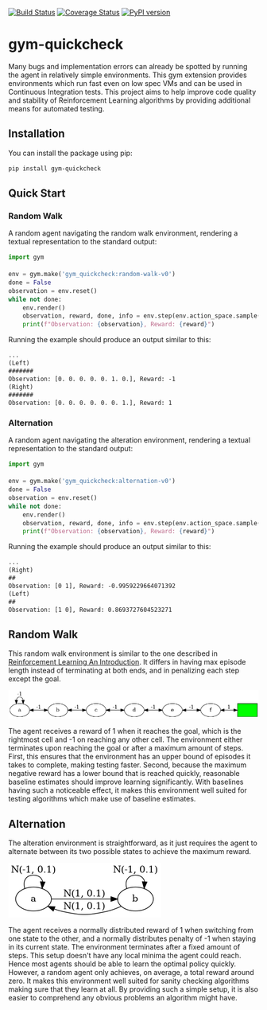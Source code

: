 [![Build Status](https://travis-ci.org/SwamyDev/gym-quickcheck.svg?branch=master)](https://travis-ci.org/SwamyDev/gym-quickcheck) [![Coverage Status](https://coveralls.io/repos/github/SwamyDev/gym-quickcheck/badge.svg?branch=master)](https://coveralls.io/github/SwamyDev/gym-quickcheck?branch=master) [![PyPI version](https://badge.fury.io/py/gym-quickcheck.svg)](https://badge.fury.io/py/gym-quickcheck)

# gym-quickcheck
Many bugs and implementation errors can already be spotted by running the agent in relatively simple environments. This gym extension provides environments which run fast even on low spec VMs and can be used in Continuous Integration tests. This project aims to help improve code quality and stability of Reinforcement Learning algorithms by providing additional means for automated testing.

## Installation
You can install the package using pip:
```bash
pip install gym-quickcheck
```

## Quick Start

### Random Walk
A random agent navigating the random walk environment, rendering a textual representation to the standard output:

[embedmd]:# (examples/random_walk.py python)
```python
import gym

env = gym.make('gym_quickcheck:random-walk-v0')
done = False
observation = env.reset()
while not done:
    env.render()
    observation, reward, done, info = env.step(env.action_space.sample())
    print(f"Observation: {observation}, Reward: {reward}")
```

Running the example should produce an output similar to this:
```
...
(Left)
#######
Observation: [0. 0. 0. 0. 0. 1. 0.], Reward: -1
(Right)
#######
Observation: [0. 0. 0. 0. 0. 0. 1.], Reward: 1
```

### Alternation
A random agent navigating the alteration environment, rendering a textual representation to the standard output:

[embedmd]:# (examples/alternation.py python)
```python
import gym

env = gym.make('gym_quickcheck:alternation-v0')
done = False
observation = env.reset()
while not done:
    env.render()
    observation, reward, done, info = env.step(env.action_space.sample())
    print(f"Observation: {observation}, Reward: {reward}")
```

Running the example should produce an output similar to this:
```
...
(Right)
##
Observation: [0 1], Reward: -0.9959229664071392
(Left)
##
Observation: [1 0], Reward: 0.8693727604523271
```

## Random Walk
This random walk environment is similar to the one described in [Reinforcement Learning An Introduction](http://incompleteideas.net/book/the-book-2nd.html). It differs in having max episode length instead of terminating at both ends, and in penalizing each step except the goal.

![random walk graph](assets/random-walk.png)

The agent receives a reward of 1 when it reaches the goal, which is the rightmost cell and -1 on reaching any other cell. The environment either terminates upon reaching the goal or after a maximum amount of steps. First, this ensures that the environment has an upper bound of episodes it takes to complete, making testing faster. Second, because the maximum negative reward has a lower bound that is reached quickly, reasonable baseline estimates should improve learning significantly. With baselines having such a noticeable effect, it makes this environment well suited for testing algorithms which make use of baseline estimates. 

## Alternation
The alteration environment is straightforward, as it just requires the agent to alternate between its two possible states to achieve the maximum reward.

![alteration graph](assets/alteration.png)

The agent receives a normally distributed reward of 1 when switching from one state to the other, and a normally distributes penalty of -1 when staying in its current state. The environment terminates after a fixed amount of steps. This setup doesn't have any local minima the agent could reach. Hence most agents should be able to learn the optimal policy quickly. However, a random agent only achieves, on average, a total reward around zero. It makes this environment well suited for sanity checking algorithms making sure that they learn at all. By providing such a simple setup, it is also easier to comprehend any obvious problems an algorithm might have.  
